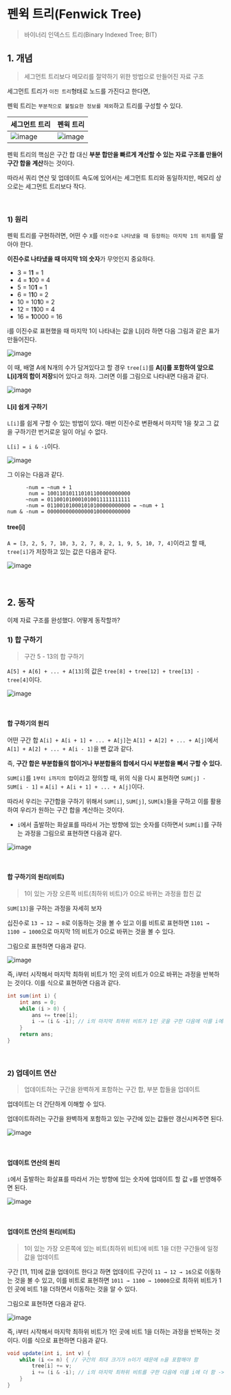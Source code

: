 # 펜윅 트리(Fenwick Tree)

> 바이너리 인덱스드 트리(Binary Indexed Tree; BIT)

## 1. 개념

> 세그먼트 트리보다 메모리를 절약하기 위한 방법으로 만들어진 자료 구조

세그먼트 트리가 `이진 트리`형태로 노드를 가진다고 한다면,

펜윅 트리는 `부분적으로 불필요한 정보를 제외`하고 트리를 구성할 수 있다.

| 세그먼트 트리                                                | 펜윅 트리                                                    |
| ------------------------------------------------------------ | ------------------------------------------------------------ |
| ![image](https://github.com/siwon-park/Algorithm-DataStructure/assets/93081720/c7470f1f-7634-47b6-9ac6-29010e426fbe) | ![image](https://github.com/siwon-park/Algorithm-DataStructure/assets/93081720/d462e246-1c6e-440a-9a4c-0a84f89c2c2f) |

펜윅 트리의 핵심은 구간 합 대신 **부분 합만을 빠르게 계산할 수 있는 자료 구조를 만들어 구간 합을 계산**하는 것이다.

따라서 쿼리 연산 및 업데이트 속도에 있어서는 세그먼트 트리와 동일하지만, 메모리 상으로는 세그먼트 트리보다 작다.

<br>

### 1) 원리

펜윅 트리를 구현하려면, 어떤 수 `X`를 `이진수로 나타냈을 때 등장하는 마지막 1의 위치`를 알아야 한다.

**이진수로 나타냈을 때 마지막 1의 숫자**가 무엇인지 중요하다.

- 3 = 1**1** = 1
- 4 = **1**00 = 4
- 5 = 10**1** = 1
- 6 = 1**1**0 = 2
- 10 = 10**1**0 = 2
- 12 = 1**1**00 = 4
- 16 = **1**0000 = 16

i를 이진수로 표현했을 때 마지막 1이 나타내는 값을 L[i]라 하면 다음 그림과 같은 표가 만들어진다.

![image](https://github.com/siwon-park/Problem_Solving/assets/93081720/1f5ae88e-6443-4828-9829-93b2c8b14028)

이 때, 배열 A에 N개의 수가 담겨있다고 할 경우 `tree[i]`를 **A[i]를 포함하여 앞으로 L[i]개의 합이 저장**되어 있다고 하자. 그러면 이를 그림으로 나타내면 다음과 같다.

![image](https://github.com/siwon-park/Problem_Solving/assets/93081720/def0b72d-455c-4c7d-8cd8-313d0ebe2138)

#### L[i] 쉽게 구하기

`L[i]`를 쉽게 구할 수 있는 방법이 있다. 매번 이진수로 변환해서 마지막 1을 찾고 그 값을 구하기란 번거로운 일이 아닐 수 없다.

`L[i] = i & -i`이다.

![image](https://github.com/siwon-park/Problem_Solving/assets/93081720/4db58340-a3aa-4b9a-8926-391ccb4f471a)

그 이유는 다음과 같다.

```
      -num = ~num + 1
       num = 100110101110101100000000000
      ~num = 011001010001010011111111111
      -num = 011001010001010100000000000 = ~num + 1
num & -num = 000000000000000100000000000
```

#### tree[i]

`A = [3, 2, 5, 7, 10, 3, 2, 7, 8, 2, 1, 9, 5, 10, 7, 4]`이라고 할 때, `tree[i]`가 저장하고 있는 값은 다음과 같다.

![image](https://github.com/siwon-park/Problem_Solving/assets/93081720/cbab7874-91f9-4b51-95f5-4073c57a0194)

<br>

## 2. 동작

이제 자료 구조를 완성했다. 어떻게 동작할까?

### 1) 합 구하기

> 구간 5 - 13의 합 구하기

`A[5] + A[6] + ... + A[13]`의 값은 `tree[8] + tree[12] + tree[13] - tree[4]`이다.

![image](https://github.com/siwon-park/Problem_Solving/assets/93081720/ece0b9bb-c954-4d5b-983b-f372d74727ca)

<br>

#### 합 구하기의 원리

어떤 구간 합 `A[i] + A[i + 1] + ... + A[j]`는 `A[1] + A[2] + ... + A[j]`에서 `A[1] + A[2] + ... + A[i - 1]`을 뺀 값과 같다.

즉, **구간 합은 부분합들의 합이거나 부분합들의 합에서 다시 부분합을 빼서 구할 수 있다.**

`SUM[i]`를 `1부터 i까지의 합`이라고 정의할 때, 위의 식을 다시 표현하면 `SUM[j] - SUM[i - 1]` = `A[i] + A[i + 1] + ... + A[j]`이다.

따라서 우리는 구간합을 구하기 위해서 `SUM[i]`, `SUM[j]`, `SUM[k]`들을 구하고 이를 활용하여 우리가 원하는 구간 합을 계산하는 것이다. 

- `i`에서 출발하는 화살표를 따라서 가는 방향에 있는 숫자를 더하면서 `SUM[i]`를 구하는 과정을 그림으로 표현하면 다음과 같다.

![image](https://github.com/siwon-park/Problem_Solving/assets/93081720/42995d50-786a-4d11-bed0-168635b9eae5)

<br>

#### 합 구하기의 원리(비트)

> 1이 있는 가장 오른쪽 비트(최하위 비트)가 0으로 바뀌는 과정을 합친 값

`SUM[13]`을 구하는 과정을 자세히 보자

십진수로 `13 → 12 → 8`로 이동하는 것을 볼 수 있고 이를 비트로 표현하면 `1101 → 1100 → 1000`으로 마지막 1의 비트가 0으로 바뀌는 것을 볼 수 있다.

그림으로 표현하면 다음과 같다.

![image](https://github.com/siwon-park/Problem_Solving/assets/93081720/bb8f8054-6680-4cd9-902e-b7e51e555891)

즉, i부터 시작해서 마지막 최하위 비트가 1인 곳의 비트가 0으로 바뀌는 과정을 반복하는 것이다. 이를 식으로 표현하면 다음과 같다.

```java
int sum(int i) {
    int ans = 0;
    while (i > 0) {
        ans += tree[i];
        i -= (i & -i); // i의 마지막 최하위 비트가 1인 곳을 구한 다음에 이를 i에서 뺌 -> i의 최하위 비트가 1인 곳의 비트를 0으로 만듦
    }
    return ans;
}
```

<br>

### 2) 업데이트 연산

> 업데이트하는 구간을 완벽하게 포함하는 구간 합, 부분 합들을 업데이트

업데이트는 더 간단하게 이해할 수 있다.

업데이트하려는 구간을 완벽하게 포함하고 있는 구간에 있는 값들만 갱신시켜주면 된다.

![image](https://github.com/siwon-park/Problem_Solving/assets/93081720/072c3c77-6de5-42d7-9b16-9477106c83dd)

<br>

#### 업데이트 연산의 원리

`i`에서 출발하는 화살표를 따라서 가는 방향에 있는 숫자에 업데이트 할 값 `v`를 반영해주면 된다.

![image](https://github.com/siwon-park/Problem_Solving/assets/93081720/20ab04a1-b9c2-4167-a099-e43e9d200799)

<br>

#### 업데이트 연산의 원리(비트)

> 1이 있는 가장 오른쪽에 있는 비트(최하위 비트)에 비트 1을 더한 구간들에 일정 값을 업데이트

구간 [11, 11]에 값을 업데이트 한다고 하면 업데이트 구간이 `11 → 12 → 16`으로 이동하는 것을 볼 수 있고, 이를 비트로 표현하면 `1011 → 1100 → 10000`으로 최하위 비트가 1인 곳에 비트 1을 더하면서 이동하는 것을 알 수 있다.

그림으로 표현하면 다음과 같다.

![image](https://github.com/siwon-park/Problem_Solving/assets/93081720/441cdcbd-31ba-407b-8346-0a4f417e4bbd)

즉, i부터 시작해서 마지막 최하위 비트가 1인 곳에 비트 1을 더하는 과정을 반복하는 것이다. 이를 식으로 표현하면 다음과 같다.

```java
void update(int i, int v) {
    while (i <= n) { // 구간의 최대 크기가 n이기 때문에 n을 포함해야 함
        tree[i] += v;
        i += (i & -i); // i의 마지막 최하위 비트를 구한 다음에 이를 i에 더 함 -> i의 최하위 비트가 1인 곳에 비트 1을 더함
    }
}
```

